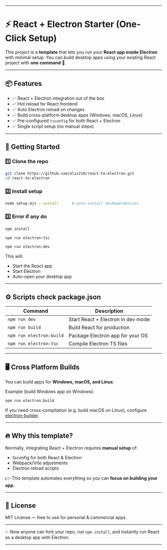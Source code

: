 
---
# ⚡ React + Electron Starter (One-Click Setup)

This project is a **template** that lets you run your **React app inside Electron** with minimal setup.
You can build desktop apps using your existing React project with **one command** 🚀.

---

## 📦 Features

* ✅ React + Electron integration out of the box
* ✅ Hot reload for React frontend
* ✅ Auto Electron reload on changes
* ✅ Build cross-platform desktop apps (Windows, macOS, Linux)
* ✅ Pre-configured `tsconfig` for both React + Electron
* ✅ Single script setup (no manual steps)

---

## 🚀 Getting Started

### 1️⃣ Clone the repo

```sh
git clone https://github.com/alix2i0/react-to-electron.git
cd react-to-electron
```

### 2️⃣ Install setup

```sh
node setup.mjs --install      # auto-install devDependencies
```

### 3️⃣ Error if any do 

```sh
npm install

npm run electron:tsc

npm run electron:dev
```

This will:

* Start the React app
* Start Electron
* Auto-open your desktop app

---


## ⚙️ Scripts check package.json

| Command                  | Description                        |
| ------------------------ | ---------------------------------- |
| `npm run dev`            | Start React + Electron in dev mode |
| `npm run build`          | Build React for production         |
| `npm run electron:build` | Package Electron app for your OS   |
| `npm run electron:tsc`   | Compile Electron TS files          |

---

## 🖥️ Cross Platform Builds

You can build apps for **Windows, macOS, and Linux**.

Example (build Windows app on Windows):

```sh
npm run electron:build
```

If you need cross-compilation (e.g. build macOS on Linux), configure [electron-builder](https://www.electron.build/multi-platform-build).

---

## 🔥 Why this template?

Normally, integrating React + Electron requires **manual setup** of:

* tsconfig for both React & Electron
* Webpack/Vite adjustments
* Electron reload scripts

👉 This template automates everything so you can **focus on building your app**.

---

## 📜 License

MIT License — free to use for personal & commercial apps.

---

✨ Now anyone can fork your repo, run `npm install`, and instantly run React as a desktop app with Electron.

---
